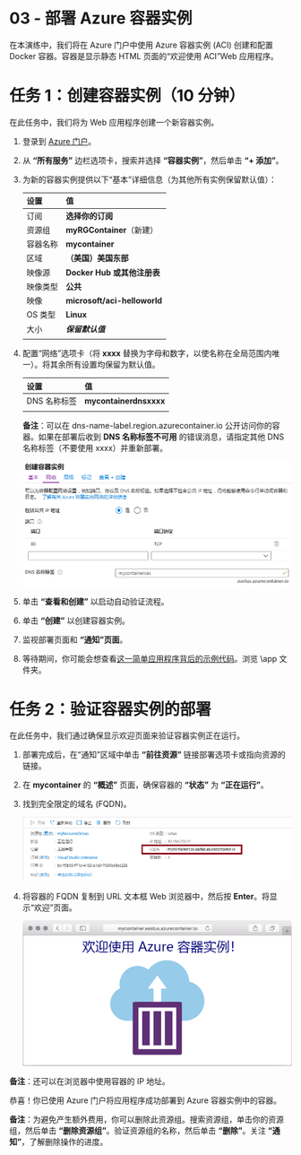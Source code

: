 ﻿---
wts:
    title: '03 - 部署 Azure 容器实例（10 分钟）'
    module: '模块 02 - 核心 Azure 服务（工作负载）'
---

# 03 - 部署 Azure 容器实例

在本演练中，我们将在 Azure 门户中使用 Azure 容器实例 (ACI) 创建和配置 Docker 容器。容器是显示静态 HTML 页面的“欢迎使用 ACI”Web 应用程序。 

# 任务 1：创建容器实例（10 分钟）

在此任务中，我们将为 Web 应用程序创建一个新容器实例。 

1. 登录到 [Azure 门户](https://portal.azure.com)。

2. 从 **“所有服务”** 边栏选项卡，搜索并选择 **“容器实例”**，然后单击 **“+ 添加”**。 

3. 为新的容器实例提供以下“基本”详细信息（为其他所有实例保留默认值）： 

	| 设置| 值|
	|----|----|
	| 订阅 | **选择你的订阅** |
	| 资源组 | **myRGContainer**（新建） |
	| 容器名称| **mycontainer**|
	| 区域 | **（美国）美国东部** |
	| 映像源| **Docker Hub 或其他注册表**|
	| 映像类型| **公共**|
	| 映像| **microsoft/aci-helloworld**|
	| OS 类型| **Linux** |
	| 大小| ***保留默认值***|
	|||

4. 配置“网络”选项卡（将 **xxxx** 替换为字母和数字，以使名称在全局范围内唯一）。将其余所有设置均保留为默认值。

	| 设置| 值|
	|--|--|
	| DNS 名称标签| **mycontainerdnsxxxx** |
	|||
	
	**备注**：可以在 dns-name-label.region.azurecontainer.io 公开访问你的容器。如果在部署后收到 **DNS 名称标签不可用** 的错误消息，请指定其他 DNS 名称标签（不要使用 xxxx）并重新部署。


	![此屏幕截图显示了 Azure 门户中“创建容器实例”边栏选项卡的“配置”窗格，其中输入了 DNS 名称标签。](../images/0201.png)

5. 单击 **“查看和创建”** 以启动自动验证流程。

6. 单击 **“创建”** 以创建容器实例。 

7. 监视部署页面和 **“通知”页面**。 

8. 等待期间，你可能会想查看[这一简单应用程序背后的示例代码](https://github.com/Azure-Samples/aci-helloworld)。浏览 \app 文件夹。 

# 任务 2：验证容器实例的部署

在此任务中，我们通过确保显示欢迎页面来验证容器实例正在运行。

1. 部署完成后，在“通知”区域中单击 **“前往资源”** 链接部署选项卡或指向资源的链接。

2. 在 **mycontainer** 的 **“概述”** 页面，确保容器的 **“状态”** 为 **“正在运行”**。 

3. 找到完全限定的域名 (FQDN)。

	![此屏幕截图显示了 Azure 门户中新创建的容器的“概述”窗格，其中突出显示了 FQDN。 ](../images/0202.png)

2. 将容器的 FQDN 复制到 URL 文本框 Web 浏览器中，然后按 **Enter**。将显示“欢迎”页面。 

	![Web 浏览器中显示的 ACI 欢迎消息的屏幕截图。](../images/0203.png)

**备注**：还可以在浏览器中使用容器的 IP 地址。 

恭喜！你已使用 Azure 门户将应用程序成功部署到 Azure 容器实例中的容器。

**备注**：为避免产生额外费用，你可以删除此资源组。搜索资源组，单击你的资源组，然后单击 **“删除资源组”**。验证资源组的名称，然后单击 **“删除”**。关注 **“通知”**，了解删除操作的进度。
